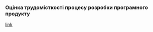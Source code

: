 ### Оцінка трудомісткості процесу розробки програмного продукту
[link](https://docs.google.com/spreadsheets/d/1uTjpjnmfn7ZLmZgrXtolc90WxRfUQ9tO24rKdPa6ZkY/edit?usp=sharing)
